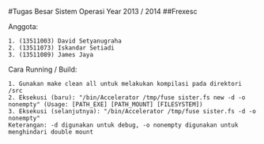 #Tugas Besar Sistem Operasi Year 2013 / 2014
##Frexesc

Anggota:

    1. (13511003) David Setyanugraha
    2. (13511073) Iskandar Setiadi
    3. (13511089) James Jaya
    
Cara Running / Build:

    1. Gunakan make clean all untuk melakukan kompilasi pada direktori /src
    2. Eksekusi (baru): "/bin/Accelerator /tmp/fuse sister.fs new -d -o nonempty" (Usage: [PATH_EXE] [PATH_MOUNT] [FILESYSTEM])
    3. Eksekusi (selanjutnya): "/bin/Accelerator /tmp/fuse sister.fs -d -o nonempty"
    Keterangan: -d digunakan untuk debug, -o nonempty digunakan untuk menghindari double mount
